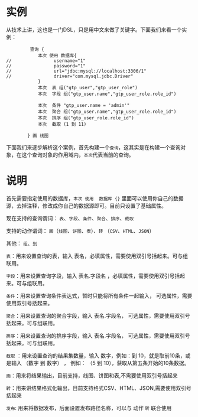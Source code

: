 # 实例

从技术上讲，这也是一门DSL，只是用中文来做了关键字。下面我们来看一个实例：


```
         查询 {
            本次 使用 数据库{
//                username="1"
//                password="1"
//                url="jdbc:mysql://localhost:3306/1"
//                driver="com.mysql.jdbc.Driver"
            }
            本次  表 组("gtp_user","gtp_user_role")
            本次  字段 组("gtp_user.name","gtp_user_role.role_id")

            本次  条件 "gtp_user.name = 'admin'"
            本次  聚合 组("gtp_user.name","gtp_user_role.role_id")
            本次  排序 组("gtp_user_role.role_id")
            本次  截取 (1 到 11)

        } 画 线图
```



下面我们来逐步解析这个案例，首先构建一个`查询`，这其实是在构建一个查询对象，在这个查询对象的作用域内，`本次`代表当前的查询。



# 说明



首先需要指定使用的数据库，`本次 使用  数据库 {}` 里面可以使用你自己的数据源，去掉注释，修改成你自己的数据源即可。目前只设置了基础属性。



现在支持的查询谓词： `表`、`字段`、`条件`、`聚合`、`排序`、`截取`

支持的动作谓词： `画`（`线图`、`饼图`、`表`）、`转` （`CSV`、`HTML`、`JSON`）

其他： `组`、`到`



`表`：用来设置查询的表，输入 表名，必填属性，需要使用双引号括起来。可与组联用。

`字段`：用来设置查询字段，输入 表名.字段名 ，必填属性，需要使用双引号括起来。可与组联用。

`条件`：用来设置查询条件表达式，暂时只能将所有条件一起输入， 可选属性，需要使用双引号括起来。

`聚合`：用来设置查询的聚合字段，输入 表名.字段名， 可选属性，需要使用双引号括起来。可与组联用。

`排序`：用来设置查询的排序字段，输入 表名.字段名， 可选属性，需要使用双引号括起来。可与组联用。

`截取` ：用来设置查询的结果集数量，输入 数字，例如：到 10，就是取前10条，或是输入 （数字 到 数字） ， 例如： （5 到 10），获取从第五条开始的10条数据。


`画`：用来将结果输出，目前支持，线图、饼图和表,不需要使用双引号括起来

`转`：用来讲结果格式化输出，目前支持格式CSV、HTML、JSON,需要使用双引号括起来

`发布`: 用来将数据发布，后面设置发布路径名称，可以与 动作 `转` 联合使用